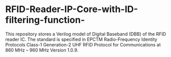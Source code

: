# RFID-Reader-IP-Core-with-ID-filtering-function-
This repository stores a Verilog model of Digital Baseband (DBB) of the RFID reader IC. The standard is  specified in EPCTM Radio-Frequency Identity Protocols Class-1 Generation-2 UHF RFID Protocol for Communications at 860 MHz – 960 MHz Version 1.0.9. 
